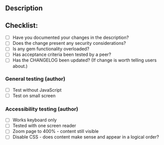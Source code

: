 <!--- Provide a general summary of your changes in the Title above, including the related Jira ticket -->

## Description
<!--- Describe your changes in detail -->

<!--- Put an `x` in all the boxes that apply. Delete items which are not relevant. -->
## Checklist:
- [ ] Have you documented your changes in the description?
- [ ] Does the change present any security considerations?
- [ ] Is any gem functionality overloaded?
- [ ] Has acceptance criteria been tested by a peer?
- [ ] Has the CHANGELOG been updated? (If change is worth telling users about.)

### General testing (author)
- [ ] Test without JavaScript
- [ ] Test on small screen

### Accessibility testing (author)
- [ ] Works keyboard only
- [ ] Tested with one screen reader
- [ ] Zoom page to 400% - content still visible
- [ ] Disable CSS - does content make sense and appear in a logical order?
